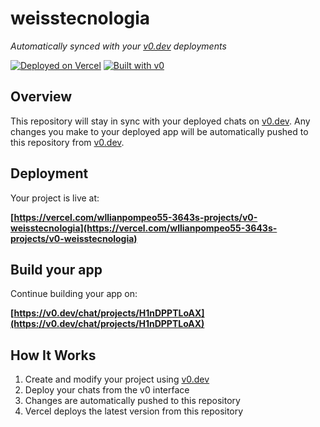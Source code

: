 # weisstecnologia

*Automatically synced with your [v0.dev](https://v0.dev) deployments*

[![Deployed on Vercel](https://img.shields.io/badge/Deployed%20on-Vercel-black?style=for-the-badge&logo=vercel)](https://vercel.com/wllianpompeo55-3643s-projects/v0-weisstecnologia)
[![Built with v0](https://img.shields.io/badge/Built%20with-v0.dev-black?style=for-the-badge)](https://v0.dev/chat/projects/H1nDPPTLoAX)

## Overview

This repository will stay in sync with your deployed chats on [v0.dev](https://v0.dev).
Any changes you make to your deployed app will be automatically pushed to this repository from [v0.dev](https://v0.dev).

## Deployment

Your project is live at:

**[https://vercel.com/wllianpompeo55-3643s-projects/v0-weisstecnologia](https://vercel.com/wllianpompeo55-3643s-projects/v0-weisstecnologia)**

## Build your app

Continue building your app on:

**[https://v0.dev/chat/projects/H1nDPPTLoAX](https://v0.dev/chat/projects/H1nDPPTLoAX)**

## How It Works

1. Create and modify your project using [v0.dev](https://v0.dev)
2. Deploy your chats from the v0 interface
3. Changes are automatically pushed to this repository
4. Vercel deploys the latest version from this repository